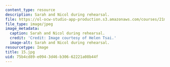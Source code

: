 ```yaml
---
content_type: resource
description: Sarah and Nicol during rehearsal.
file: https://ol-ocw-studio-app-production.s3.amazonaws.com/courses/21m-873-theater-arts-topics-fall-2004-january-iap-2005/75b4cd89e0943d46b30662221a08b44f_15.jpg
file_type: image/jpeg
image_metadata:
  caption: Sarah and Nicol during rehearsal.
  credit: 'Credit: Image courtesy of Helen Tsai.'
  image-alt: Sarah and Nicol during rehearsal.
resourcetype: Image
title: 15.jpg
uid: 75b4cd89-e094-3d46-b306-62221a08b44f
---
```

